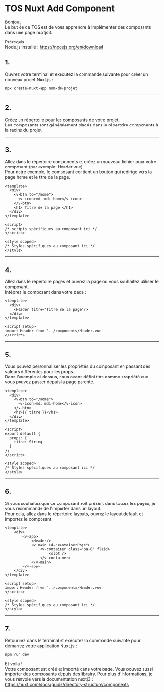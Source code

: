 # TOS Nuxt Add Component

Bonjour,
<br/> Le but de ce TOS est de vous apprendre à implémenter des composants dans une page nuxtjs3.

Prérequis : 
<br/> Node.js installé : https://nodejs.org/en/download

## 1.
Ouvrez votre terminal et exécutez la commande suivante pour créer un nouveau projet Nuxt.js :
```
npx create-nuxt-app nom-du-projet
```
------------------------------------------------------------------------------------------------------------------------------

## 2.
Créez un répertoire pour les composants de votre projet.
<br/> Les composants sont généralement placés dans le répertoire components à la racine du projet.

------------------------------------------------------------------------------------------------------------------------------

## 3.
Allez dans le répertoire components et créez un nouveau fichier pour votre composant (par exemple: Header.vue).
</br> Pour notre exemple, le composant contient un bouton qui redirige vers la page home et le titre de la page.
```
<template>
  <div>
    <v-btn to="/home">
      <v-icon>mdi mdi-home</v-icon>
    </v-btn>
    <h1> Titre de la page </h1>
  </div>
</template>

<script>
/* scripts spécifiques au composant ici */
</script>

<style scoped>
/* Styles spécifiques au composant ici */
</style>
```
------------------------------------------------------------------------------------------------------------------------------

## 4.
Allez dans le répertoire pages et ouvrez la page où vous souhaitez utiliser le composant.
<br/> Intégrez le composant dans votre page :
```
<template>
  <div>
    <Header titre="Titre de la page"/>
  </div>
</template>

<script setup>
import Header from '../components/Header.vue'
</script>
```

------------------------------------------------------------------------------------------------------------------------------

## 5.
Vous pouvez personnaliser les propriétés du composant en passant des valeurs différentes pour les props. 
<br/> Dans l'exemple ci-dessus, nous avons défini titre comme propriété que vous pouvez passer depuis la page parente.
```
<template>
  <div>
    <v-btn to="/home">
      <v-icon>mdi mdi-home</v-icon>
    </v-btn>
    <h1>{{ titre }}</h1>
  </div>
</template>

<script>
export default {
  props: {
    titre: String
  }
};
</script>

<style scoped>
/* Styles spécifiques au composant ici */
</style>
```

------------------------------------------------------------------------------------------------------------------------------

## 6.
Si vous souhaitez que ce composant soit présent dans toutes les pages, je vous recommande de l'importer dans un layout.
<br/> Pour cela, allez dans le répertoire layouts, ouvrez le layout default et importez le composant. 
```
<template>
    <div>
        <v-app>
            <Header/>
            <v-main id="containerPage">
                <v-container class="pa-0" fluid>
                    <slot />
                </v-container>
            </v-main>    
        </v-app>
    </div>
</template>

<script setup>
import Header from '../components/Header.vue'
</script>

<style scoped>
/* Styles spécifiques au composant ici */
</style>
```

------------------------------------------------------------------------------------------------------------------------------

## 7.
Retournez dans le terminal et exécutez la commande suivante pour démarrez votre application Nuxt.js :
```
npm run dev
```

Et voila ! 
<br/>Votre composant est créé et importé dans votre page. Vous pouvez aussi importer des composants depuis des librairy.
Pour plus d'informations, je vous renvoie vers la documentation nuxtj3 : 
<br/>
https://nuxt.com/docs/guide/directory-structure/components
